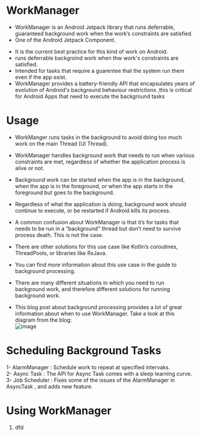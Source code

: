 # WorkManager
- WorkManager is an Android Jetpack library that runs deferrable, guaranteed background work when the work’s constraints are satisfied. 
- One of the Android Jetpack Component.
 * It is the current best practice for this kind of work on Android.
 * runs deferrable backgroind work when thw work's constraints are satisfied.
 * Intended for tasks that require a guarentee that the system run them even if the app exist.
 * WorkManager provides a battery-friendly API that encapsulates years of evolution of Android's background behaviour restrictions ,this is critical for Android Apps        that need  to execute the background tasks

# Usage
* WorkManger runs tasks in the background to avoid doing too much work on the main Thread (UI Thread).
* WorkManager handles background work that needs to run when various constraints are met, regardless of whether the application process is alive or not. 
* Background work can be started when the app is in the background, when the app is in the foreground, or when the app starts in the foreground but goes to the background. 
* Regardless of what the application is doing, background work should continue to execute, or be restarted if Android kills its process.

* A common confusion about WorkManager is that it’s for tasks that needs to be run in a “background” thread but don’t need to survive process death. This is not the case. 
* There are other solutions for this use case like Kotlin’s coroutines, ThreadPools, or libraries like RxJava. 
* You can find more information about this use case in the guide to background processing.

* There are many different situations in which you need to run background work, and therefore different solutions for running background work. 
* This blog post about background processing provides a lot of great information about when to use WorkManager. Take a look at this diagram from the blog:<br>
![image](https://user-images.githubusercontent.com/73541296/221368673-e0e820fa-1d18-4075-a3db-33396e650405.png)

# Scheduling Background Tasks

1- AlarmManager : Schedule work to repeat at specified intervaks.<br>
2- Async Task : The API for Async Task comes with a sleep learning curve.<br>
3- Job Scheduler : Fixes some of the issues of the AlarmManager in AsyncTask , and adds  new feature.<br>

# Using WorkManager
<ol>
  <li>dfd</li>
 </ol>
